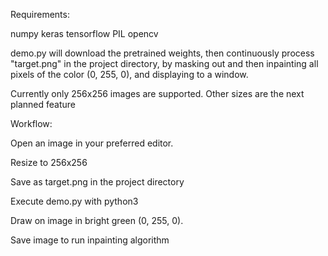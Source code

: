 
Requirements:

numpy
keras
tensorflow
PIL
opencv

demo.py will download the pretrained weights, then continuously process "target.png" in the project directory, by masking out and then inpainting all pixels of the color (0, 255, 0), and displaying to a window.

Currently only 256x256 images are supported. Other sizes are the next planned feature

Workflow:

Open an image in your preferred editor.

Resize to 256x256

Save as target.png in the project directory

Execute demo.py with python3

Draw on image in bright green (0, 255, 0). 

Save image to run inpainting algorithm

